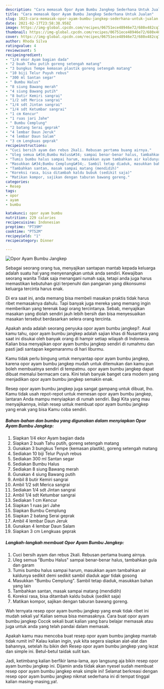 ```yaml
---
description: "Cara memasak Opor Ayam Bumbu Jangkep Sederhana Untuk Jualan"
title: "Cara memasak Opor Ayam Bumbu Jangkep Sederhana Untuk Jualan"
slug: 1023-cara-memasak-opor-ayam-bumbu-jangkep-sederhana-untuk-jualan
date: 2021-02-17T23:58:38.958Z
image: https://img-global.cpcdn.com/recipes/06751ece48946e72/680x482cq70/opor-ayam-bumbu-jangkep-foto-resep-utama.jpg
thumbnail: https://img-global.cpcdn.com/recipes/06751ece48946e72/680x482cq70/opor-ayam-bumbu-jangkep-foto-resep-utama.jpg
cover: https://img-global.cpcdn.com/recipes/06751ece48946e72/680x482cq70/opor-ayam-bumbu-jangkep-foto-resep-utama.jpg
author: Rhoda Silva
ratingvalue: 4
reviewcount: 5
recipeingredient:
- "1/4 ekor Ayam bagian dada"
- "2 buah Tahu putih goreng setengah matang"
- "3 bungkus Tempe kemasan plastik goreng setengah matang"
- "10 biji Telur Puyuh rebus"
- "300 ml Santan segar"
- " Bumbu Halus"
- "8 siung Bawang merah"
- "4 siung Bawang putih"
- "8 butir Kemiri sangrai"
- "1/2 sdt Merica sangrai"
- "1/4 sdt Jintan sangrai"
- "1/4 sdt Ketumbar sangrai"
- "1 cm Kencur"
- "1 ruas jari Jahe"
- " Bumbu Cemplung"
- "2 batang Serai geprak"
- "4 lembar Daun Jeruk"
- "4 lembar Daun Salam"
- "3 cm Lengkuas geprak"
recipeinstructions:
- "Cuci bersih ayam dan rebus 2kali. Rebusan pertama buang airnya."
- "Uleg semua &#34;Bumbu Halus&#34; sampai benar-benar halus, tambahkan gula dan garam"
- "Tumis bumbu halus sampai harum, masukkan ayam tambahkan air kaldunya sedikit demi sedikit sambil diaduk agar tidak gosong"
- "Masukkan &#34;Bumbu Cemplung&#34;. Sambil tetap diaduk, masukkan bahan yang lain"
- "Tambahkan santan, masak sampai matang (mendidih)"
- "Koreksi rasa, bisa ditambah kaldu bubuk (sedikit saja)"
- "Matikan kompor, sajikan dengan taburan bawang goreng."
categories:
- Resep
tags:
- opor
- ayam
- bumbu

katakunci: opor ayam bumbu 
nutrition: 229 calories
recipecuisine: Indonesian
preptime: "PT39M"
cooktime: "PT52M"
recipeyield: "1"
recipecategory: Dinner

---
```



![Opor Ayam Bumbu Jangkep](https://img-global.cpcdn.com/recipes/06751ece48946e72/680x482cq70/opor-ayam-bumbu-jangkep-foto-resep-utama.jpg)

Sebagai seorang orang tua, menyajikan santapan mantab kepada keluarga adalah suatu hal yang menyenangkan untuk anda sendiri. Kewajiban seorang  wanita Tidak saja menangani rumah saja, tetapi anda juga harus memastikan kebutuhan gizi terpenuhi dan panganan yang dikonsumsi keluarga tercinta harus enak.

Di era  saat ini, anda memang bisa membeli masakan praktis tidak harus ribet memasaknya dahulu. Tapi banyak juga mereka yang memang ingin memberikan yang terenak bagi orang tercintanya. Sebab, menyajikan masakan yang diolah sendiri jauh lebih bersih dan bisa menyesuaikan masakan tersebut berdasarkan selera orang tercinta. 



Apakah anda adalah seorang penyuka opor ayam bumbu jangkep?. Asal kamu tahu, opor ayam bumbu jangkep adalah sajian khas di Nusantara yang saat ini disukai oleh banyak orang di hampir setiap wilayah di Indonesia. Kalian bisa menyajikan opor ayam bumbu jangkep sendiri di rumahmu dan pasti jadi santapan kegemaranmu di hari liburmu.

Kamu tidak perlu bingung untuk menyantap opor ayam bumbu jangkep, karena opor ayam bumbu jangkep mudah untuk ditemukan dan kamu pun boleh membuatnya sendiri di tempatmu. opor ayam bumbu jangkep dapat dibuat memalui bermacam cara. Kini telah banyak banget cara modern yang menjadikan opor ayam bumbu jangkep semakin enak.

Resep opor ayam bumbu jangkep juga sangat gampang untuk dibuat, lho. Kamu tidak usah repot-repot untuk memesan opor ayam bumbu jangkep, lantaran Anda mampu menyiapkan di rumah sendiri. Bagi Kita yang mau menyajikannya, inilah resep untuk membuat opor ayam bumbu jangkep yang enak yang bisa Kamu coba sendiri.

<!--inarticleads1-->

##### Bahan-bahan dan bumbu yang digunakan dalam menyiapkan Opor Ayam Bumbu Jangkep:

1. Siapkan 1/4 ekor Ayam bagian dada
1. Siapkan 2 buah Tahu putih, goreng setengah matang
1. Gunakan 3 bungkus Tempe (kemasan plastik), goreng setengah matang
1. Sediakan 10 biji Telur Puyuh rebus
1. Sediakan 300 ml Santan segar
1. Sediakan  Bumbu Halus
1. Sediakan 8 siung Bawang merah
1. Gunakan 4 siung Bawang putih
1. Ambil 8 butir Kemiri sangrai
1. Ambil 1/2 sdt Merica sangrai
1. Sediakan 1/4 sdt Jintan sangrai
1. Ambil 1/4 sdt Ketumbar sangrai
1. Sediakan 1 cm Kencur
1. Siapkan 1 ruas jari Jahe
1. Siapkan  Bumbu Cemplung
1. Siapkan 2 batang Serai geprak
1. Ambil 4 lembar Daun Jeruk
1. Gunakan 4 lembar Daun Salam
1. Siapkan 3 cm Lengkuas geprak




<!--inarticleads2-->

##### Langkah-langkah membuat Opor Ayam Bumbu Jangkep:

1. Cuci bersih ayam dan rebus 2kali. Rebusan pertama buang airnya.
1. Uleg semua &#34;Bumbu Halus&#34; sampai benar-benar halus, tambahkan gula dan garam
1. Tumis bumbu halus sampai harum, masukkan ayam tambahkan air kaldunya sedikit demi sedikit sambil diaduk agar tidak gosong
1. Masukkan &#34;Bumbu Cemplung&#34;. Sambil tetap diaduk, masukkan bahan yang lain
1. Tambahkan santan, masak sampai matang (mendidih)
1. Koreksi rasa, bisa ditambah kaldu bubuk (sedikit saja)
1. Matikan kompor, sajikan dengan taburan bawang goreng.




Wah ternyata resep opor ayam bumbu jangkep yang enak tidak ribet ini mudah sekali ya! Kalian semua bisa memasaknya. Cara buat opor ayam bumbu jangkep Cocok sekali buat kalian yang baru belajar memasak atau juga untuk anda yang telah pandai dalam memasak.

Apakah kamu mau mencoba buat resep opor ayam bumbu jangkep mantab tidak rumit ini? Kalau kalian ingin, yuk kita segera siapkan alat-alat dan bahannya, setelah itu bikin deh Resep opor ayam bumbu jangkep yang lezat dan simple ini. Betul-betul taidak sulit kan. 

Jadi, ketimbang kalian berfikir lama-lama, ayo langsung aja bikin resep opor ayam bumbu jangkep ini. Dijamin anda tiidak akan nyesel sudah membuat resep opor ayam bumbu jangkep enak simple ini! Selamat berkreasi dengan resep opor ayam bumbu jangkep nikmat sederhana ini di tempat tinggal kalian masing-masing,ya!.

